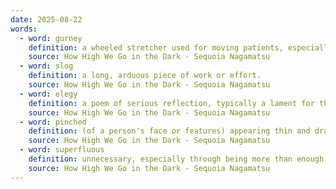 ```yaml
---
date: 2025-08-22
words:
  - word: gurney
    definition: a wheeled stretcher used for moving patients, especially in a hospital.
    source: How High We Go in the Dark - Sequoia Nagamatsu
  - word: slog
    definition: a long, arduous piece of work or effort.
    source: How High We Go in the Dark - Sequoia Nagamatsu
  - word: elegy
    definition: a poem of serious reflection, typically a lament for the dead.
    source: How High We Go in the Dark - Sequoia Nagamatsu
  - word: pinched
    definition: (of a person's face or features) appearing thin and drawn, especially from cold, hunger, or illness.
    source: How High We Go in the Dark - Sequoia Nagamatsu
  - word: superfluous
    definition: unnecessary, especially through being more than enough.
    source: How High We Go in the Dark - Sequoia Nagamatsu
---
```

